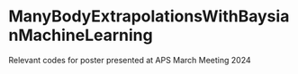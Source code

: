 # ManyBodyExtrapolationsWithBaysianMachineLearning
Relevant codes for poster presented at APS March Meeting 2024
